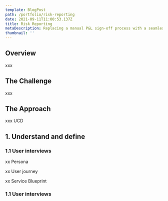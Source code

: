 ```yaml
---
template: BlogPost
path: /portfolio/risk-reporting
date: 2021-09-11T11:00:53.137Z
title: Risk Reporting
metaDescription: Replacing a manual P&L sign-off process with a seamless experience
thumbnail: ''
---
```

## Overview

xxx

## The Challenge

xxx

## The Approach

xxx UCD

## 1. Understand and define

### 1.1 User interviews

xx Persona

xx User journey

xx Service Blueprint

### 1.1 User interviews
